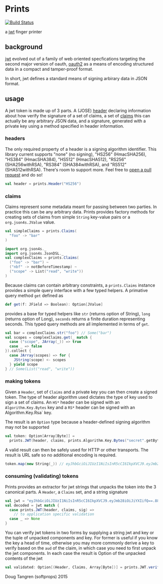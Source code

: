 # Prints

[![Build Status](https://travis-ci.org/softprops/prints.svg)](https://travis-ci.org/softprops/prints)

a [jwt](https://tools.ietf.org/html/draft-ietf-oauth-json-web-token-32) finger printer

## background

[jwt](https://tools.ietf.org/html/draft-ietf-oauth-json-web-token-32) evolved out of a family of web oriented specfications targeting the second major version of oauth, [oauth2](http://oauth.net/2/) as a means of encoding structured data in a compact and tamper-proof format.

In short, jwt defines a standard means of signing arbirary data in JSON format.

## usage

A jwt token is made up of 3 parts. A (JOSE) [header](https://tools.ietf.org/html/draft-ietf-oauth-json-web-token-32#section-5) declaring information about how verify the signature of a set of claims, a set of [claims](https://tools.ietf.org/html/draft-ietf-oauth-json-web-token-32#section-4) this can actually be any arbitrary JSON data, and a signature, generated with a private key using a method specified in header information.

### headers

The only required property of a header is a signing algorithm identifier. This library current supports "none" (no signing), "HS256" (HmacSHA256), "HS384" (HmacSHA384), "HS512" (HmacSHA512), "RS256" (SHA256withRSA), "RS384" (SHA384withRSA), and "RS512" (SHA512withRSA). There's room to support more. Feel free to [open a pull request](https://github.com/softprops/prints/pulls) and do so!

```scala
val header = prints.Header("HS256")
```

### claims

Claims represent some metadata meant for passing between two parties. In practice this can be any arbitrary data. Prints provides factory methods for creating sets of claims from simple `String` key-value pairs or a `org.json4s.JValue` value.

```scala
val simpleClaims = prints.Claims(
  "foo" -> "bar"
)
```

```scala
import org.json4s._
import org.json4s.JsonDSL._
val complexClaims = prints.Claims(
  ("foo" -> "bar") ~
  ("nbf" -> notBeforeTimestamp) ~ 
  ("scope" -> List("read", "write"))
)
```

Because claims can contain arbitrary constraints, a `prints.Claims` instance provides a simple
query interface with a few typed helpers. A primative query method `get` defined as

```scala
def get(f: JField => Boolean): Option[JValue]
```

provides a base for typed helpers like `str` (returns option of String), `long` (returns option of Long), `seconds` returns a finite duration representing seconds. This typed query methods are all implemented in terms of `get`.

```scala
val bar = complexClaims.str("foo") // Some("bar")
val scopes = complexClaims.get(_ match {
  case ("scope", JArray(_)) => true
  case _ => false
}).collect {
  case JArray(scopes) => for {
    JString(scope) <- scopes
  } yield scope
} // Some(List("read", "write"))
```

### making tokens

Given a `Header`, set of `Claims` and a private key you can then create a signed token. The type of header algorithm used dictates the type of key used
to sign a set of claims. An `HS*` header can be signed with an `Algorithm.Key.Bytes` key and a `RS*` header can be signed with an Algorithm.Key.Rsa` key.

The result is an `Option` type because a header-defined signing algorithm may not be supported

```scala
val token: Option[Array[Byte]] =
  prints.JWT(header, claims, prints.Algorithm.Key.Bytes("secret".getBytes))
```

A valid result can then be safely used for HTTP or other transports. The result is URL safe so no additional encoding is required.

```scala
token.map(new String(_)) // eyJhbGciOiJIUzI1NiIsInR5cCI6IkpXVCJ9.eyJmb28iOiJiYXIifQ==.88HN1LmGMYQTD4CYwnOoM9EqFWqSv6G1kkGI0EjNOmA=
```

### consuming (validating) tokens

Prints provides an extractor for jwt strings that unpacks the token into the 3 canonical parts. A `Header`, a `Claims` set, and a string signature

```scala
val jwt = "eyJhbGciOiJIUzI1NiIsInR5cCI6IkpXVCJ9.eyJmb28iOiJiYXIifQ==.88HN1LmGMYQTD4CYwnOoM9EqFWqSv6G1kkGI0EjNOmA="
val decoded = jwt match {
  case prints.JWT(header, claims, sig) =>
    // to application specific validation
  case _ => None
}
```

You can verify jwt tokens in two forms by supplying a string jwt and key or the tuple of unpacked components and key. For former is useful if you 
know the key a head of time, otherwise you may more commonly derive a key to verify based on the `aud` of the claim, in which case you need to first
unpack the jwt components. In each case the result is Option of the unpacked contents of the jwt

```scala
val validated: Option[(Header, Claims, Array[Byte])] = prints.JWT.verify(jwt, algo, key)
```

Doug Tangren (softprops) 2015

